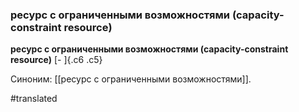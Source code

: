 ### ресурс с ограниченными возможностями (capacity-constraint resource)

**ресурс с ограниченными возможностями (capacity-constraint resource)** [- ]{.c6 .c5}

Синоним: [[ресурс с ограниченными возможностями]].

#translated
